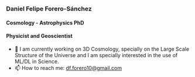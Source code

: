### Daniel Felipe Forero-Sánchez
#### Cosmology - Astrophysics PhD
#### Physicist and Geoscientist 
- 🔭 I am currently working on 3D Cosmology, specially on the Large Scale Structure of the Universe and I am specially interested in the use of ML/DL in Science.
- 📫 How to reach me: df.forero10@gmail.com

<!--
**dforero0896/dforero0896** is a ✨ _special_ ✨ repository because its `README.md` (this file) appears on your GitHub profile.

Here are some ideas to get you started:

- 🔭 I’m currently working on ...
- 🌱 I’m currently learning ...
- 👯 I’m looking to collaborate on ...
- 🤔 I’m looking for help with ...
- 💬 Ask me about ...
- 📫 How to reach me: ...
- 😄 Pronouns: ...
- ⚡ Fun fact: ...
-->
